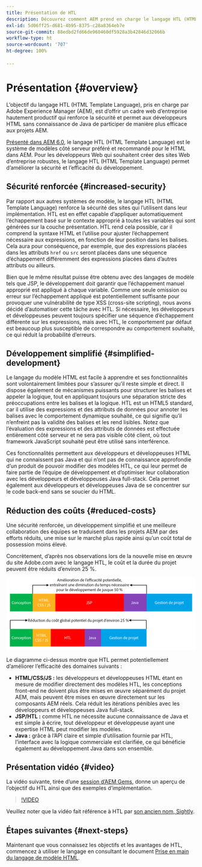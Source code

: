 ```yaml
---
title: Présentation de HTL
description: Découvrez comment AEM prend en charge le langage HTL (HTML Template Language) pour fournir un framework web productif au niveau de l’entreprise, ce qui renforce la sécurité et permet aux développeurs de HTML qui n’ont aucune connaissance sur Java de mieux participer aux projets AEM.
exl-id: 5d06ff25-d681-4b95-8375-c28a8364eb7e
source-git-commit: 88edbd2fd66de960460df5928a3b42846d32066b
workflow-type: ht
source-wordcount: '707'
ht-degree: 100%

---
```



# Présentation {#overview}

L’objectif du langage HTL (HTML Template Language), pris en charge par Adobe Experience Manager (AEM), est d’offrir un cadre web d’entreprise hautement productif qui renforce la sécurité et permet aux développeurs HTML sans connaissance de Java de participer de manière plus efficace aux projets AEM.

[Présenté dans AEM 6.0](history.md), le langage HTL (HTML Template Language) est le système de modèles côté serveur préféré et recommandé pour le HTML dans AEM. Pour les développeurs Web qui souhaitent créer des sites Web d’entreprise robustes, le langage HTL (HTML Template Language) permet d’améliorer la sécurité et l’efficacité du développement.

## Sécurité renforcée {#increased-security}

Par rapport aux autres systèmes de modèle, le langage HTL (HTML Template Language) renforce la sécurité des sites qui l’utilisent dans leur implémentation. HTL est en effet capable d’appliquer automatiquement l’échappement basé sur le contexte approprié à toutes les variables qui sont générées sur la couche présentation. HTL rend cela possible, car il comprend la syntaxe HTML et l’utilise pour ajuster l’échappement nécessaire aux expressions, en fonction de leur position dans les balises. Cela aura pour conséquence, par exemple, que des expressions placées dans les attributs `href` ou `src` seront placées dans une séquence d’échappement différemment des expressions placées dans d’autres attributs ou ailleurs.

Bien que le même résultat puisse être obtenu avec des langages de modèle tels que JSP, le développement doit garantir que l’échappement manuel approprié est appliqué à chaque variable. Comme une seule omission ou erreur sur l’échappement appliqué est potentiellement suffisante pour provoquer une vulnérabilité de type XSS (cross-site scripting), nous avons décidé d’automatiser cette tâche avec HTL. Si nécessaire, les développeurs et développeuses peuvent toujours spécifier une séquence d’échappement différente sur les expressions, mais avec HTL, le comportement par défaut est beaucoup plus susceptible de correspondre au comportement souhaité, ce qui réduit la probabilité d’erreurs.

## Développement simplifié   {#simplified-development}

Le langage du modèle HTML est facile à apprendre et ses fonctionnalités sont volontairement limitées pour s’assurer qu’il reste simple et direct. Il dispose également de mécanismes puissants pour structurer les balises et appeler la logique, tout en appliquant toujours une séparation stricte des préoccupations entre les balises et la logique. HTL est un HTML5 standard, car il utilise des expressions et des attributs de données pour annoter les balises avec le comportement dynamique souhaité, ce qui signifie qu’il n’enfreint pas la validité des balises et les rend lisibles. Notez que l’évaluation des expressions et des attributs de données est effectuée entièrement côté serveur et ne sera pas visible côté client, où tout framework JavaScript souhaité peut être utilisé sans interférence.

Ces fonctionnalités permettent aux développeurs et développeuses HTML qui ne connaissent pas Java et qui n’ont pas de connaissance approfondie d’un produit de pouvoir modifier des modèles HTL, ce qui leur permet de faire partie de l’équipe de développement et d’optimiser leur collaboration avec les développeurs et développeuses Java full-stack. Cela permet également aux développeurs et développeuses Java de se concentrer sur le code back-end sans se soucier du HTML.

## Réduction des coûts   {#reduced-costs}

Une sécurité renforcée, un développement simplifié et une meilleure collaboration des équipes se traduisent dans les projets AEM par des efforts réduits, une mise sur le marché plus rapide ainsi qu’un coût total de possession moins élevé.

Concrètement, d’après nos observations lors de la nouvelle mise en œuvre du site Adobe.com avec le langage HTL, le coût et la durée du projet peuvent être réduits d’environ 25 %.

![Augmentation de l’efficacité et diminution des coûts](assets/chlimage_1.png)

Le diagramme ci-dessus montre que HTL permet potentiellement d’améliorer l’efficacité des domaines suivants :

* **HTML/CSS/JS :** les développeurs et développeuses HTML étant en mesure de modifier directement des modèles HTL, les conceptions front-end ne doivent plus être mises en œuvre séparément du projet AEM, mais peuvent être mises en œuvre directement sur les composants AEM réels. Cela réduit les itérations pénibles avec les développeurs et développeuses Java full-stack.
* **JSP/HTL :** comme HTL ne nécessite aucune connaissance de Java et est simple à écrire, tout développeur et développeuse ayant une expertise HTML peut modifier les modèles.
* **Java :** grâce à l’API claire et simple d’utilisation fournie par HTL, l’interface avec la logique commerciale est clarifiée, ce qui bénéficie également au développement Java dans son ensemble.

## Présentation vidéo {#video}

La vidéo suivante, tirée d’une [session d’AEM Gems](https://experienceleague.adobe.com/docs/experience-manager-gems-events/gems/gems2014/aem-introduction-to-htl.html?lang=fr), donne un aperçu de l’objectif du HTL ainsi que des exemples d’implémentation.

>[!VIDEO](https://video.tv.adobe.com/v/19504/?quality=9)

Veuillez noter que la vidéo fait référence à HTL par [son ancien nom, Sightly](history.md).

## Étapes suivantes {#next-steps}

Maintenant que vous connaissez les objectifs et les avantages de HTL, commencez à utiliser le langage en consultant le document [Prise en main du langage de modèle HTML](getting-started.md).
